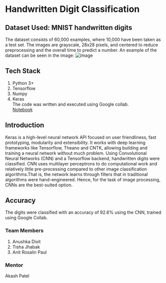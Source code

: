 # Handwritten Digit Classification

## Dataset Used: MNIST handwritten digits <br>
The dataset consists of 60,000 examples, where 10,000 have been taken as a test set. The images are grayscale, 28x28 pixels, and centered to reduce preprocessing and the overall time to predict a number.
An example of the dataset can be seen in the image:
![image](https://user-images.githubusercontent.com/60402341/124498244-a4f39280-ddd9-11eb-8253-d7040e9a2fb0.png)


## Tech Stack
1. Python 3+
2. Tensorflow
3. Numpy
4. Keras <br>
The code was written and executed using Google collab. <br>
[Notebook](https://colab.research.google.com/drive/1sI_SnHEjKYihQ3ilU9_o3viRQjUnz_I7?usp=sharing#scrollTo=04WZoANV80iX)

## Introduction
Keras is a high-level neural network API focused on user friendliness, fast prototyping, modularity and extensibility. It works with deep learning frameworks like Tensorflow, 
Theano and CNTK, allowing building and training a neural network without much problem. Using Convolutional Neural Networks (CNN) and a Tensorflow backend, 
handwritten digits were classified. CNN uses multilayer perceptrons to do computational work and relatively little pre-processing compared to 
other image classification algorithms.That is, the network learns through filters that in traditional algorithms were hand-engineered. Hence, for the task of image processing, 
CNNs are the best-suited option.

## Accuracy 
The digits were classified with an accuracy of 92.6% using the CNN, trained using Google Collab.

### Team Members
1. Anushka Dixit
2. Tisha Jhabak
3. Anit Rosalin Paul

### Mentor
Akash Patel
